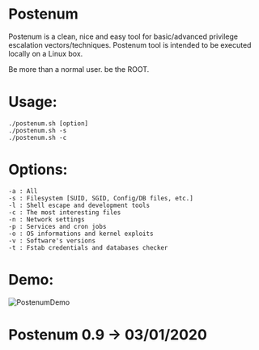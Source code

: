 # Postenum
Postenum is a clean, nice and easy tool for basic/advanced privilege escalation vectors/techniques. Postenum tool is intended to be executed locally on a Linux box.

Be more than a normal user. be the ROOT.

# Usage:
    ./postenum.sh [option]
    ./postenum.sh -s
    ./postenum.sh -c

# Options:
    -a : All
    -s : Filesystem [SUID, SGID, Config/DB files, etc.]
    -l : Shell escape and development tools
    -c : The most interesting files
    -n : Network settings
    -p : Services and cron jobs
    -o : OS informations and kernel exploits
    -v : Software's versions
    -t : Fstab credentials and databases checker
# Demo:
![PostenumDemo](https://github.com/mbahadou/postenum/raw/master/demo.gif)

# Postenum 0.9 -> 03/01/2020
